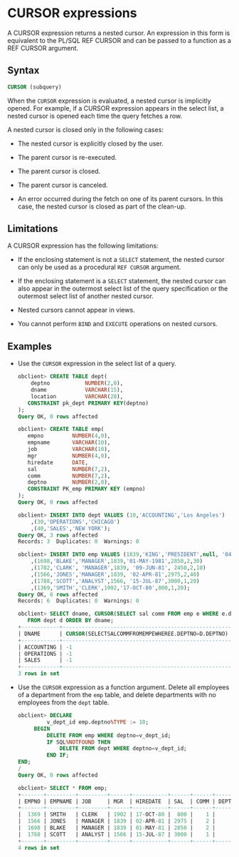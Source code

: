 # CURSOR expressions

A CURSOR expression returns a nested cursor. An expression in this form is equivalent to the PL/SQL REF CURSOR and can be passed to a function as a REF CURSOR argument.

## Syntax

```sql
CURSOR (subquery)
```

When the `CURSOR` expression is evaluated, a nested cursor is implicitly opened. For example, if a CURSOR expression appears in the select list, a nested cursor is opened each time the query fetches a row.

A nested cursor is closed only in the following cases:

* The nested cursor is explicitly closed by the user.

* The parent cursor is re-executed.

* The parent cursor is closed.

* The parent cursor is canceled.

* An error occurred during the fetch on one of its parent cursors. In this case, the nested cursor is closed as part of the clean-up.

## Limitations

A CURSOR expression has the following limitations:

* If the enclosing statement is not a `SELECT` statement, the nested cursor can only be used as a procedural `REF CURSOR` argument.

* If the enclosing statement is a `SELECT` statement, the nested cursor can also appear in the outermost select list of the query specification or the outermost select list of another nested cursor.

* Nested cursors cannot appear in views.

* You cannot perform `BIND` and `EXECUTE` operations on nested cursors.

## Examples

* Use the `CURSOR` expression in the select list of a query.

   ```sql
   obclient> CREATE TABLE dept(  
       deptno           NUMBER(2,0),  
       dname            VARCHAR(15),  
       location         VARCHAR(20),   
      CONSTRAINT pk_dept PRIMARY KEY(deptno)  
   );
   Query OK, 0 rows affected

   obclient> CREATE TABLE emp(  
      empno         NUMBER(4,0),  
      empname       VARCHAR(10),  
      job           VARCHAR(10),  
      mgr           NUMBER(4,0),  
      hiredate      DATE,  
      sal           NUMBER(7,2),  
      comm          NUMBER(7,2),        
      deptno        NUMBER(2,0),   
      CONSTRAINT PK_emp PRIMARY KEY (empno)
   );
   Query OK, 0 rows affected

   obclient> INSERT INTO dept VALUES (10,'ACCOUNTING','Los Angeles')
       ,(30,'OPERATIONS','CHICAGO')
       ,(40,'SALES','NEW YORK');
   Query OK, 3 rows affected
   Records: 3  Duplicates: 0  Warnings: 0

   obclient> INSERT INTO emp VALUES (1839,'KING','PRESIDENT',null, '04-JAN-20',5000,3,10)
       ,(1698,'BLAKE','MANAGER',1839,'01-MAY-1981',2850,2,30)
       ,(1782,'CLARK', 'MANAGER',1839, '09-JUN-81', 2450,2,10)
       ,(1566,'JONES','MANAGER',1839, '02-APR-81',2975,2,40)
       ,(1788,'SCOTT','ANALYST',1566, '15-JUL-87',3000,1,20)
       ,(1369,'SMITH','CLERK',1902,'17-OCT-80',800,1,20);
   Query OK, 6 rows affected
   Records: 6  Duplicates: 0  Warnings: 0

   obclient> SELECT dname, CURSOR(SELECT sal comm FROM emp e WHERE e.deptno= d.deptno)
      FROM dept d ORDER BY dname;
   +------------+-----------------------------------------------------+
   | DNAME      | CURSOR(SELECTSALCOMMFROMEMPEWHEREE.DEPTNO=D.DEPTNO) |
   +------------+-----------------------------------------------------+
   | ACCOUNTING | -1                                                  |
   | OPERATIONS | -1                                                  |
   | SALES      | -1                                                  |
   +------------+-----------------------------------------------------+
   3 rows in set
   ```

* Use the `CURSOR` expression as a function argument. Delete all employees of a department from the `emp` table, and delete departments with no employees from the `dept` table.

   ```sql
   obclient> DECLARE
            v_dept_id emp.deptno%TYPE := 10;
        BEGIN
            DELETE FROM emp WHERE deptno=v_dept_id;
            IF SQL%NOTFOUND THEN
                DELETE FROM dept WHERE deptno=v_dept_id;
            END IF;
   END;
   /
   Query OK, 0 rows affected

   obclient> SELECT * FROM emp;
   +-------+---------+---------+------+-----------+------+------+--------+
   | EMPNO | EMPNAME | JOB     | MGR  | HIREDATE  | SAL  | COMM | DEPTNO |
   +-------+---------+---------+------+-----------+------+------+--------+
   |  1369 | SMITH   | CLERK   | 1902 | 17-OCT-80 |  800 |    1 |     20 |
   |  1566 | JONES   | MANAGER | 1839 | 02-APR-81 | 2975 |    2 |     40 |
   |  1698 | BLAKE   | MANAGER | 1839 | 01-MAY-81 | 2850 |    2 |     30 |
   |  1788 | SCOTT   | ANALYST | 1566 | 15-JUL-87 | 3000 |    1 |     20 |
   +-------+---------+---------+------+-----------+------+------+--------+
   4 rows in set
   ```

